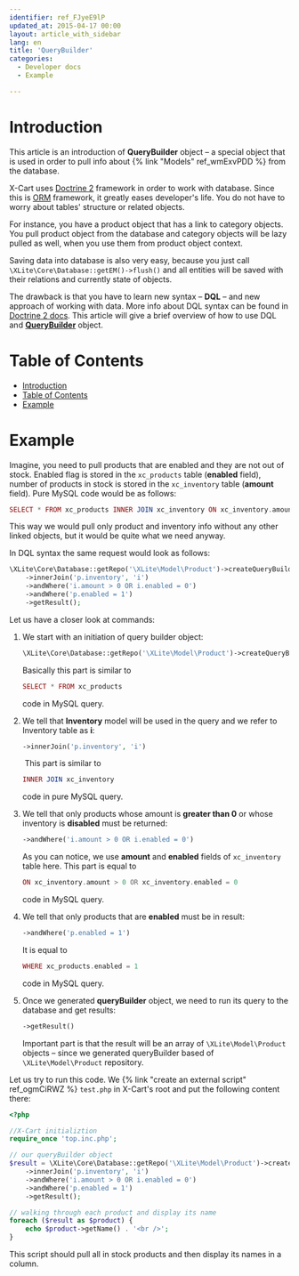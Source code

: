 ```yaml
---
identifier: ref_FJyeE9lP
updated_at: 2015-04-17 00:00
layout: article_with_sidebar
lang: en
title: 'QueryBuilder'
categories:
  - Developer docs
  - Example

---
```



# Introduction

This article is an introduction of **QueryBuilder** object – a special object that is used in order to pull info about {% link "Models" ref_wmExvPDD %} from the database.

X-Cart uses [Doctrine 2](http://www.doctrine-project.org/) framework in order to work with database. Since this is [ORM](http://en.wikipedia.org/wiki/Object-relational_mapping) framework, it greatly eases developer's life. You do not have to worry about tables' structure or related objects.

For instance, you have a product object that has a link to category objects. You pull product object from the database and category objects will be lazy pulled as well, when you use them from product object context.

Saving data into database is also very easy, because you just call `\XLite\Core\Database::getEM()->flush()` and all entities will be saved with their relations and currently state of objects.

The drawback is that you have to learn new syntax – **DQL** – and new approach of working with data. More info about DQL syntax can be found in [Doctrine 2 docs](http://doctrine-orm.readthedocs.org/en/latest/reference/dql-doctrine-query-language.html). This article will give a brief overview of how to use DQL and **[QueryBuilder](https://doctrine-orm.readthedocs.org/en/latest/reference/query-builder.html)** object.

# Table of Contents

*   [Introduction](#introduction)
*   [Table of Contents](#table-of-contents)
*   [Example](#example)

# Example

Imagine, you need to pull products that are enabled and they are not out of stock. Enabled flag is stored in the `xc_products` table (**enabled** field), number of products in stock is stored in the `xc_inventory` table (**amount** field). Pure MySQL code would be as follows: 

```php
SELECT * FROM xc_products INNER JOIN xc_inventory ON xc_inventory.amount > 0 OR xc_inventory.enabled = 0 WHERE xc_products.enabled = 1 GROUP BY xc_products.product_id;
```

This way we would pull only product and inventory info without any other linked objects, but it would be quite what we need anyway.

In DQL syntax the same request would look as follows: 

```php
\XLite\Core\Database::getRepo('\XLite\Model\Product')->createQueryBuilder('p')
	->innerJoin('p.inventory', 'i')
	->andWhere('i.amount > 0 OR i.enabled = 0')
	->andWhere('p.enabled = 1')
	->getResult();
```

Let us have a closer look at commands:

1.  We start with an initiation of query builder object:

    ```php
    \XLite\Core\Database::getRepo('\XLite\Model\Product')->createQueryBuilder('p')
    ```

    Basically this part is similar to

    ```php
    SELECT * FROM xc_products
    ```

    code in MySQL query.

2.  We tell that **Inventory** model will be used in the query and we refer to Inventory table as **i**: 

    ```php
    ->innerJoin('p.inventory', 'i')
    ```

     This part is similar to

    ```php
    INNER JOIN xc_inventory
    ```

    code in pure MySQL query.

3.  We tell that only products whose amount is **greater than 0** or whose inventory is **disabled** must be returned:

    ```php
    ->andWhere('i.amount > 0 OR i.enabled = 0')
    ```

    As you can notice, we use **amount** and **enabled** fields of `xc_inventory` table here. This part is equal to

    ```php
    ON xc_inventory.amount > 0 OR xc_inventory.enabled = 0
    ```

    code in MySQL query.

4.  We tell that only products that are **enabled** must be in result:

    ```php
    ->andWhere('p.enabled = 1')
    ```

    It is equal to

    ```php
    WHERE xc_products.enabled = 1
    ```

    code in MySQL query.

5.  Once we generated **queryBuilder** object, we need to run its query to the database and get results: 

    ```php
    ->getResult()
    ```

    Important part is that the result will be an array of `\XLite\Model\Product` objects – since we generated queryBuilder based of `\XLite\Model\Product` repository.

Let us try to run this code. We {% link "create an external script" ref_ogmCiRWZ %} `test.php` in X-Cart's root and put the following content there: 

```php
<?php

//X-Cart initializtion
require_once 'top.inc.php';

// our queryBuilder object
$result = \XLite\Core\Database::getRepo('\XLite\Model\Product')->createQueryBuilder('p')
    ->innerJoin('p.inventory', 'i')
    ->andWhere('i.amount > 0 OR i.enabled = 0')
    ->andWhere('p.enabled = 1')
    ->getResult();

// walking through each product and display its name
foreach ($result as $product) {
    echo $product->getName() . '<br />';
}
```

This script should pull all in stock products and then display its names in a column.
